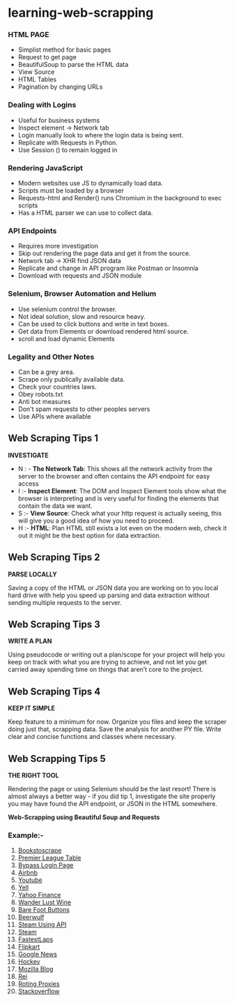 # learning-web-scrapping


### HTML PAGE

* Simplist method for basic pages
* Request to get page
* BeautifulSoup to parse the HTML data
* View Source
* HTML Tables
* Pagination by changing URLs

### Dealing with Logins

* Useful for business systems
* Inspect element -> Network tab
* Login manually look to where the login data is being sent.
* Replicate with Requests in Python.
* Use Session () to remain logged in

### Rendering JavaScript
* Modern websites use JS to dynamically load data.
* Scripts must be loaded by a browser
* Requests-html and Render() runs Chromium in the background to exec scripts
* Has a HTML parser we can use to collect data.

### API Endpoints
* Requires more investigation
* Skip out rendering the page data and get it from the source. 
* Network tab -> XHR find JSON data 
* Replicate and change in API program like Postman or Insomnia 
* Download with requests and JSON module

### Selenium, Browser Automation and Helium
* Use selenium control the browser. 
* Not ideal solution, slow and resource heavy. 
* Can be used to click buttons and write in text boxes. 
* Get data from Elements or download rendered html source. 
* scroll and load dynamic Elements

### Legality and Other Notes
* Can be a grey area. 
* Scrape only publically available data. 
* Check your countries laws. 
* Obey robots.txt 
* Anti bot measures 
* Don't spam requests to other peoples servers 
* Use APIs where available

## Web Scraping Tips 1

**INVESTIGATE**

* N : - **The Network Tab**: This shows all the network activity from the server to the browser and often contains the API endpoint for easy access
* I :- **Inspect Element**: The DOM and Inspect Element tools show what the browser is interpreting and is very useful for finding the elements that contain the data we want.
* S :- **View Source**: Check what your http request is actually seeing, this will give you a good idea of how you need to proceed.
* H :- **HTML**: Plan HTML still exists a lot even on the modern web, check it out it might be the best option for data extraction.

## Web Scraping Tips 2

**PARSE LOCALLY**

Saving a copy of the HTML or JSON data you are working on to you local hard drive with help you speed up parsing and data extraction without sending multiple requests to the server.

## Web Scraping Tips 3

**WRITE A PLAN**

Using pseudocode or writing out a plan/scope for your project will help you keep on track with what you are trying to achieve, and not let you get carried away spending time on things that aren’t core to the project.

## Web Scraping Tips 4

**KEEP IT SIMPLE**

Keep feature to a minimum for now. Organize you files and keep the scraper doing just that, scrapping data. Save the analysis for another PY file. Write clear and concise functions and classes where necessary.

## Web Scrapping Tips 5
**THE RIGHT TOOL**

Rendering the page or using Selenium should be the last resort! There is almost always a better way - if you did tip 1, investigate the site properly you may have found the API endpoint, or JSON in the HTML somewhere.

**Web-Scrapping using Beautiful Soup and Requests**

### Example:-

1. [Bookstoscrape](/script/Books%20Scrape.ipynb)
2. [Premier League Table](/script/Premier%20League%20Table.ipynb)
3. [Bypass Login Page](/script/Bypass%20Login%20Page.ipynb)
4. [Airbnb](/script/Airbnb.ipynb)
5. [Youtube](/script/Youtube.py)
6. [Yell](/script/Yell.ipynb)
7. [Yahoo Finance](/script/Yahoo%20Finance.ipynb)
8. [Wander Lust Wine](/script/Wander%20Lust%20Wine.ipynb)
9. [Bare Foot Buttons](/script/Bare%20Foot%20Buttons.ipynb)
10. [Beerwulf](/script/Beerwulf.ipynb)
11. [Steam Using API](/script/Steam%20Using%20API.ipynb)
12. [Steam](/script/Steam.ipynb)
13. [FastestLaps](/script/FastestLaps.ipynb)
14. [Flipkart](/script/Flipkart.ipynb)
15. [Google News](/script/Google%20News.ipynb)
16. [Hockey](/script/Hockey.ipynb)
17. [Mozilla Blog](/script/Mozilla%20Blog.ipynb)
18. [Rei](/script/Rei.ipynb)
19. [Roting Proxies](script/Roting%20Proxies.ipynb)
20. [Stackoverflow](/script/Stackoverflow.ipynb)
